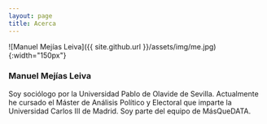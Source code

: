 ```yaml
---
layout: page
title: Acerca
---
```


![Manuel Mejías Leiva]({{ site.github.url }}/assets/img/me.jpg){:width="150px"}

### Manuel Mejías Leiva

Soy sociólogo por la Universidad Pablo de Olavide de Sevilla. Actualmente he cursado el Máster de Análisis Político y Electoral que imparte la Universidad Carlos III de Madrid. Soy parte del equipo de MásQueDATA.
 

